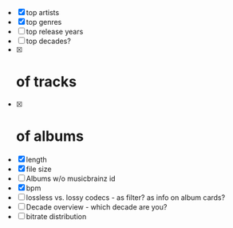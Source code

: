 * [x] top artists
* [x] top genres
* [ ] top release years
* [ ] top decades?
* [x] # of tracks
* [x] # of albums
* [x] length 
* [x] file size
* [ ] Albums w/o musicbrainz id
* [x] bpm
* [ ] lossless vs. lossy codecs - as filter? as info on album cards?
* [ ] Decade overview - which decade are you?
* [ ] bitrate distribution